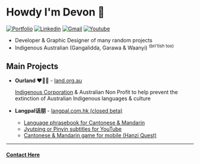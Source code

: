 
# Howdy I'm Devon 🤠
[![Portfolio](https://img.shields.io/badge/website-FFFFFF?style=for-the-badge&logo=About.me&logoColor=black)](https://dcrebb.in)
[![Linkedin](https://img.shields.io/badge/LinkedIn-0077B5?style=for-the-badge&logo=linkedin&logoColor=white)](https://www.linkedin.com/in/devon-crebbin/)
[![Gmail](https://img.shields.io/badge/Gmail-D14836?style=for-the-badge&logo=gmail&logoColor=white)](mailto:devon@land.org.au)
[![Youtube](https://img.shields.io/badge/youtube-FF0000?style=for-the-badge&logo=youtube&logoColor=white)](https://www.youtube.com/channel/UCNSVBipVk4ocQrcXCixxGtA)

- Developer & Graphic Designer of many random projects
- Indigenous Australian (Gangalidda, Garawa & Waanyi) <sup>(bri'tish too)</sup>

## Main Projects

- **Ourland ❤️💛🖤** - [land.org.au](https://land.org.au/)

    [Indigenous Corporation](https://register.oric.gov.au/PrintCorporationSearch.aspx?corporationName=ourland) & Australian Non Profit to help prevent the extinction of Australian Indigenous languages & culture

- **Langpal话朋** - [langpal.com.hk (closed beta)](https://langpal.com.hk/)
    
    - [Language phrasebook for Cantonese & Mandarin](https://langpal.com.hk/)
    - [Jyutping or Pinyin subtitles for YouTube](https://langpal.com.hk/subtitles)
    - [Cantonese & Mandarin game for mobile (Hanzi Quest)](https://langpal.com.hk/hanzi-quest)

<hr>

#### [Contact Here](mailto:devon@land.org.au)
